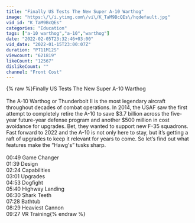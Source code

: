 ```yaml
---
title: "Finally US Tests The New Super A-10 Warthog"
image: "https:\/\/i.ytimg.com\/vi\/K_TaM9BcQEs\/hqdefault.jpg"
vid_id: "K_TaM9BcQEs"
categories: "Education"
tags: ["a-10 warthog","a-10","warthog"]
date: "2022-02-05T23:32:46+03:00"
vid_date: "2022-01-15T23:00:07Z"
duration: "PT11M12S"
viewcount: "621819"
likeCount: "12567"
dislikeCount: ""
channel: "Front Cost"
---
```

{% raw %}Finally US Tests The New Super A-10 Warthog<br /><br />The A-10 Warthog or Thunderbolt II is the most legendary aircraft throughout decades of combat operations. In 2014, the USAF saw the first attempt to completely retire the A-10 to save $3.7 billion across the five-year future-year defense program and another $500 million in cost avoidance for upgrades.  Bet, they wanted to support new F-35 squadrons. Fast forward to 2022 and the A-10 is not only here to stay, but it’s getting a raft of upgrades to keep it relevant for years to come. So let’s find out what features make the “Hawg's” tusks sharp.<br /><br />00:49 Game Changer<br />01:39 Design<br />02:24 Capabilities<br />03:01 Upgrades<br />04:53 Dogfight<br />05:40 Highway Landing<br />06:30 Shark Teeth<br />07:28 Bathtub<br />08:29 Heaviest Cannon <br />09:27 VR Training{% endraw %}
